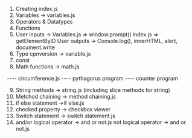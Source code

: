 1. Creating index.js
2. Variables -> variables.js
3. Operators & Datatypes
4. Functions 
5. User inputs -> Variables.js => window.prompt()
                  index.js => getElementByID
   User outputs -> Console.log(), innerHTML, alert, document.write
6. Type cpnversion -> variable.js
7. const 
8. Math functions -> math.js

---- circumference.js
---- pythagorus program
---- counter program

9. String methods -> string.js (including slice methods for string)
10. Metchod chaining -> method chaining.js
11. if else statement ->if else.js
12. checked property -> checkbox viewer
13. Switch statement -> switch statement.js
14. and/or logical operator -> and or not.js
    not logical operator -> and or not.js